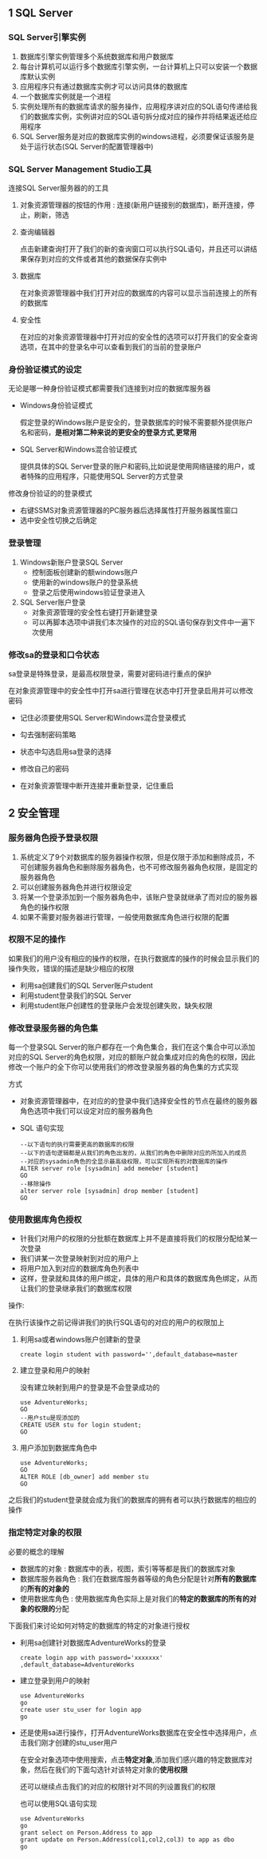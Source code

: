 ## 1 SQL Server

### SQL Server引擎实例

1. 数据库引擎实例管理多个系统数据库和用户数据库
2. 每台计算机可以运行多个数据库引擎实例，一台计算机上只可以安装一个数据库默认实例
3. 应用程序只有通过数据库实例才可以访问具体的数据库
4. 一个数据库实例就是一个进程
5. 实例处理所有的数据库请求的服务操作，应用程序讲对应的SQL语句传递给我们的数据库实例，实例讲对应的SQL语句拆分成对应的操作并将结果返还给应用程序
6. SQL Server服务是对应的数据库实例的windows进程，必须要保证该服务是处于运行状态(SQL Server的配置管理器中)

### SQL Server Management Studio工具

连接SQL Server服务器的的工具

1. 对象资源管理器的按钮的作用 : 连接(新用户链接别的数据库)，断开连接，停止，刷新，筛选

2. 查询编辑器

   点击新建查询打开了我们的新的查询窗口可以执行SQL语句，并且还可以讲结果保存到对应的文件或者其他的数据保存实例中

3. 数据库

   在对象资源管理器中我们打开对应的数据库的内容可以显示当前连接上的所有的数据库

4. 安全性

   在对应的对象资源管理器中打开对应的安全性的选项可以打开我们的安全查询选项，在其中的登录名中可以查看到我们的当前的登录账户

### 身份验证模式的设定

无论是哪一种身份验证模式都需要我们连接到对应的数据库服务器

* Windows身份验证模式

  假定登录的Windows账户是安全的，登录数据库的时候不需要额外提供账户名和密码，**是相对第二种来说的更安全的登录方式**,**更常用**

* SQL Server和Windows混合验证模式

  提供具体的SQL Server登录的账户和密码,比如说是使用网络链接的用户，或者特殊的应用程序，只能使用SQL Server的方式登录

修改身份验证的的登录模式

* 右键SSMS对象资源管理器的PC服务器后选择属性打开服务器属性窗口
* 选中安全性切换之后确定

### 登录管理

1. Windows新账户登录SQL Server
   * 控制面板创建新的额windows账户
   * 使用新的windows账户的登录系统
   * 登录之后使用windows验证登录进入
2. SQL Server账户登录
   * 对象资源管理的安全性右键打开新建登录
   * 可以再脚本选项中讲我们本次操作的对应的SQL语句保存到文件中一遍下次使用

### 修改sa的登录和口令状态

sa登录是特殊登录，是最高权限登录，需要对密码进行重点的保护	

在对象资源管理中的安全性中打开sa进行管理在状态中打开登录启用并可以修改密码

* 记住必须要使用SQL Server和Windows混合登录模式


* 勾去强制密码策略
* 状态中勾选启用sa登录的选择
* 修改自己的密码


* 在对象资源管理中断开连接并重新登录，记住重启

## 2 安全管理

### 服务器角色授予登录权限

1. 系统定义了9个对数据库的服务器操作权限，但是仅限于添加和删除成员，不可创建服务器角色和删除服务器角色，也不可修改服务器角色权限，是固定的服务器角色
2. 可以创建服务器角色并进行权限设定
3. 将某一个登录添加到一个服务器角色中，该账户登录就继承了而对应的服务器角色的操作权限
4. 如果不需要对服务器进行管理，一般使用数据库角色进行权限的配置

### 权限不足的操作

如果我们的用户没有相应的操作的权限，在执行数据库的操作的时候会显示我们的操作失败，错误的描述是缺少相应的权限

* 利用sa创建我们的SQL Server账户student
* 利用student登录我们的SQL Server
* 利用student账户创建性的登录账户会发现创建失败，缺失权限

### 修改登录服务器的角色集

每一个登录SQL Server的账户都存在一个角色集合，我们在这个集合中可以添加对应的SQL Server的角色权限，对应的额账户就会集成对应的角色的权限，因此修改一个账户的全下你可以使用我们的修改登录服务器的角色集的方式实现

方式

* 对象资源管理器中，在对应的的登录中我们选择安全性的节点在最终的服务器角色选项中我们可以设定对应的服务器角色

* SQL 语句实现

  ```mssql
  --以下语句的执行需要更高的数据库的权限
  --以下的语句逻辑都是从我们的角色出发的，从我们的角色中删除对应的所加入的成员
  --对应的sysadmin角色的全显示最高级权限，可以实现所有的对数据库的操作
  ALTER server role [sysadmin] add memeber [student]	
  GO
  --移除操作
  alter server role [sysadmin] drop member [student]
  GO
  ```

### 使用数据库角色授权

* 针我们对用户的权限的分批额在数据库上并不是直接将我们的权限分配给某一次登录
* 我们讲某一次登录映射到对应的用户上
* 将用户加入到对应的数据库角色列表中
* 这样，登录就和具体的用户绑定，具体的用户和具体的数据库角色绑定，从而让我们的登录继承我们的数据库权限

操作:

在执行该操作之前记得讲我们的执行SQL语句的对应的用户的权限加上

1. 利用sa或者windows账户创建新的登录

   ```mssql
   create login student with password='',default_database=master
   ```

2. 建立登录和用户的映射

   没有建立映射到用户的登录是不会登录成功的

   ```mssql
   use AdventureWorks;
   GO
   --用户stu是现添加的
   CREATE USER stu for login student;
   GO
   ```

3. 用户添加到数据库角色中

   ```mssql
   use AdventureWorks;
   GO
   ALTER ROLE [db_owner] add member stu
   GO	
   ```

之后我们的student登录就会成为我们的数据库的拥有者可以执行数据库的相应的操作

### 指定特定对象的权限

必要的概念的理解

* 数据库的对象 : 数据库中的表，视图，索引等等都是我们的数据库对象
* 数据库服务器角色 : 我们在数据库服务器等级的角色分配是针对**所有的数据库**的**所有的对象的**
* 使用数据库角色 : 使用数据库角色实际上是对我们的**特定的数据库的所有的对象的权限的**分配

下面我们来讨论如何对特定的数据库的特定的对象进行授权

* 利用sa创建针对数据库AdventureWorks的登录

  ```mssql
  create login app with password='xxxxxxx' ,default_database=AdventureWorks
  ```

* 建立登录到用户的映射

  ```mssql
  use AdventureWorks 
  go
  create user stu_user for login app
  go
  ```

* 还是使用sa进行操作，打开AdventureWorks数据库在安全性中选择用户，点击我们刚才创建的stu_user用户

  在安全对象选项中使用搜索，点击**特定对象**,添加我们感兴趣的特定数据库对象，然后在我们的下面勾选针对该特定对象的**使用权限**

  还可以继续点击我们的对应的权限针对不同的列设置我们的权限

  也可以使用SQL语句实现

  ```mssql
  use AdventureWorks
  go
  grant select on Person.Address to app
  grant update on Person.Address(col1,col2,col3) to app as dbo
  go
  ```

  ​